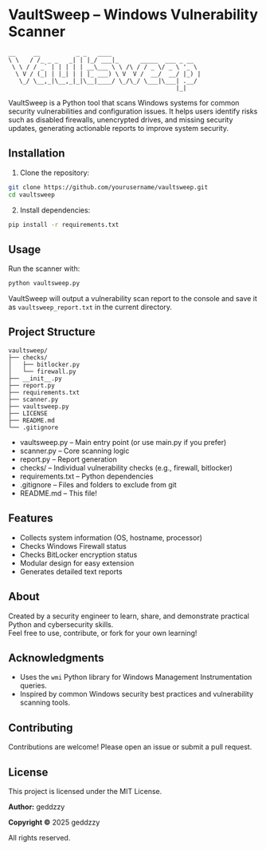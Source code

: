 # VaultSweep – Windows Vulnerability Scanner

```
__     __          _ _   ____                         
\ \   / /_ _ _   _| | |_/ ___|_      _____  ___ _ __  
 \ \ / / _` | | | | | __\___ \ \ /\ / / _ \/ _ \ '_ \ 
  \ V / (_| | |_| | | |_ ___) \ V  V /  __/  __/ |_) |
   \_/ \__,_|\__,_|_|\__|____/ \_/\_/ \___|\___| .__/ 
                                               |_|    
```


VaultSweep is a Python tool that scans Windows systems for common security vulnerabilities and configuration issues. It helps users identify risks such as disabled firewalls, unencrypted drives, and missing security updates, generating actionable reports to improve system security.

## Installation

1. Clone the repository:
```bash
git clone https://github.com/yourusername/vaultsweep.git
cd vaultsweep
```

2. Install dependencies:
```bash
pip install -r requirements.txt
```

## Usage

Run the scanner with:

```bash
python vaultsweep.py
```

VaultSweep will output a vulnerability scan report to the console and save it as `vaultsweep_report.txt` in the current directory.

## Project Structure
```
vaultsweep/
├── checks/
│   ├── bitlocker.py
│   └── firewall.py
├── __init__.py
├── report.py
├── requirements.txt
├── scanner.py
├── vaultsweep.py
├── LICENSE
├── README.md
└── .gitignore
```
- vaultsweep.py – Main entry point (or use main.py if you prefer)
- scanner.py – Core scanning logic
- report.py – Report generation
- checks/ – Individual vulnerability checks (e.g., firewall, bitlocker)
- requirements.txt – Python dependencies
- .gitignore – Files and folders to exclude from git
- README.md – This file!

## Features

- Collects system information (OS, hostname, processor)
- Checks Windows Firewall status
- Checks BitLocker encryption status
- Modular design for easy extension
- Generates detailed text reports

## About

Created by a security engineer to learn, share, and demonstrate practical Python and cybersecurity skills.  
Feel free to use, contribute, or fork for your own learning!


## Acknowledgments

- Uses the `wmi` Python library for Windows Management Instrumentation queries.
- Inspired by common Windows security best practices and vulnerability scanning tools.


## Contributing

Contributions are welcome! Please open an issue or submit a pull request.


## License

This project is licensed under the MIT License.

**Author:** geddzzy 

**Copyright ©** 2025 geddzzy

All rights reserved.
